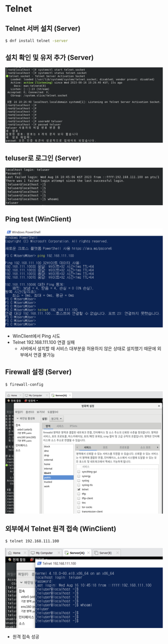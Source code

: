 # Telnet

## Telnet 서버 설치 (Server)

```bash
$ dnf install telnet -server
```

## 설치 확인 및 유저 추가 (Server)

![Screenshot 2023-08-17 at 19.04.48.png](https://github.com/seungwonbased/TIL/blob/main/Linux/assets/Screenshot_2023-08-17_at_19.04.48.png)

## teluser로 로그인 (Server)

![Screenshot 2023-08-17 at 19.05.56.png](https://github.com/seungwonbased/TIL/blob/main/Linux/assets/Screenshot_2023-08-17_at_19.05.56.png)

## Ping test (WinClient)

![Screenshot 2023-08-17 at 19.06.48.png](https://github.com/seungwonbased/TIL/blob/main/Linux/assets/Screenshot_2023-08-17_at_19.06.48.png)

- WinClient에서 Ping 시도
- Telnet 192.168.111.100 연결 실패
  - 서버에서 설치할 때 서비스 대부분을 허용하지 않은 상태로 설치했기 때문에 외부에서 연결 불가능

## Firewall 설정 (Server)

```bash
$ firewall-config
```

![Screenshot 2023-08-17 at 19.13.53.png](https://github.com/seungwonbased/TIL/blob/main/Linux/assets/Screenshot_2023-08-17_at_19.13.53.png)

## 외부에서 Telnet 원격 접속 (WinClient)

```bash
$ telnet 192.168.111.100
```

![Screenshot 2023-08-17 at 19.15.05.png](https://github.com/seungwonbased/TIL/blob/main/Linux/assets/Screenshot_2023-08-17_at_19.15.05.png)

- 원격 접속 성공
